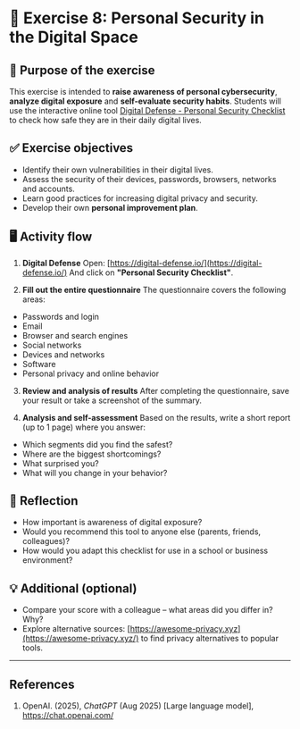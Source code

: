 # 🧩 Exercise 8: Personal Security in the Digital Space

## 🎯 Purpose of the exercise

This exercise is intended to **raise awareness of personal cybersecurity**, **analyze digital exposure** and **self-evaluate security habits**. Students will use the interactive online tool [Digital Defense - Personal Security Checklist](https://digital-defense.io/) to check how safe they are in their daily digital lives.

## ✅ Exercise objectives

- Identify their own vulnerabilities in their digital lives.
- Assess the security of their devices, passwords, browsers, networks and accounts.
- Learn good practices for increasing digital privacy and security.
- Develop their own **personal improvement plan**.

## 🖥️ Activity flow

1. **Digital Defense**
Open: [https://digital-defense.io/](https://digital-defense.io/)
And click on **"Personal Security Checklist"**.

2. **Fill out the entire questionnaire**
The questionnaire covers the following areas:
- Passwords and login
- Email
- Browser and search engines
- Social networks
- Devices and networks
- Software
- Personal privacy and online behavior

3. **Review and analysis of results**
After completing the questionnaire, save your result or take a screenshot of the summary.

4. **Analysis and self-assessment**
Based on the results, write a short report (up to 1 page) where you answer:
- Which segments did you find the safest?
- Where are the biggest shortcomings?
- What surprised you?
- What will you change in your behavior?

## 📝 Reflection

- How important is awareness of digital exposure?
- Would you recommend this tool to anyone else (parents, friends, colleagues)?
- How would you adapt this checklist for use in a school or business environment?

## 💡 Additional (optional)

- Compare your score with a colleague – what areas did you differ in? Why?
- Explore alternative sources: [https://awesome-privacy.xyz](https://awesome-privacy.xyz/) to find privacy alternatives to popular tools.



---

## References

1. OpenAI. (2025), *ChatGPT* (Aug 2025) [Large language model], https://chat.openai.com/